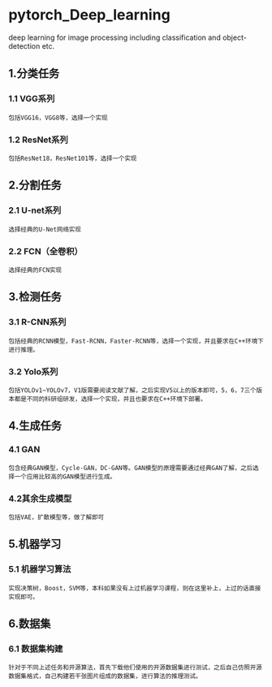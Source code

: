 # pytorch_Deep_learning
deep learning for image processing including classification and object-detection etc.
## 1.分类任务
### 1.1 VGG系列
    包括VGG16，VGG8等，选择一个实现
### 1.2 ResNet系列
    包括ResNet18，ResNet101等，选择一个实现
## 2.分割任务
### 2.1 U-net系列
    选择经典的U-Net网络实现
### 2.2 FCN（全卷积）
    选择经典的FCN实现
## 3.检测任务
### 3.1 R-CNN系列
    包括经典的RCNN模型，Fast-RCNN，Faster-RCNN等，选择一个实现，并且要求在C++环境下进行推理。
### 3.2 Yolo系列
    包括YOLOv1~YOLOv7，V1版需要阅读文献了解，之后实现V5以上的版本即可，5，6，7三个版本都是不同的科研组研发，选择一个实现，并且也要求在C++环境下部署。
## 4.生成任务
### 4.1 GAN
    包含经典GAN模型，Cycle-GAN，DC-GAN等。GAN模型的原理需要通过经典GAN了解，之后选择一个应用比较高的GAN模型进行生成。
### 4.2其余生成模型
    包括VAE，扩散模型等，做了解即可
## 5.机器学习
### 5.1 机器学习算法
    实现决策树，Boost，SVM等，本科如果没有上过机器学习课程，则在这里补上，上过的话直接实现即可。
## 6.数据集
### 6.1 数据集构建
    针对于不同上述任务和开源算法，首先下载他们使用的开源数据集进行测试，之后自己仿照开源数据集格式，自己构建若干张图片组成的数据集，进行算法的推理测试。
